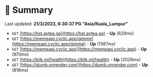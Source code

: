 # 📖 Summary
Last updated: **21/3/2023, 6:30:37 PG "Asia/Kuala_Lumpur"**

- `GET` [https://hst.aytea.ga](https://hst.aytea.ga) - **Up** (629ms)
- `GET` [https://memeapi.cyclic.app/gimme](https://memeapi.cyclic.app/gimme) - **Up** (1387ms)
- `GET` [https://memeapi.cyclic.app](https://memeapi.cyclic.app) - **Up** (970ms)
- `GET` [https://klik.ml/health](https://klik.ml/health) - **Up** (2028ms)
- `GET` [https://dumb.onrender.com](https://dumb.onrender.com) - **Up** (818ms)
